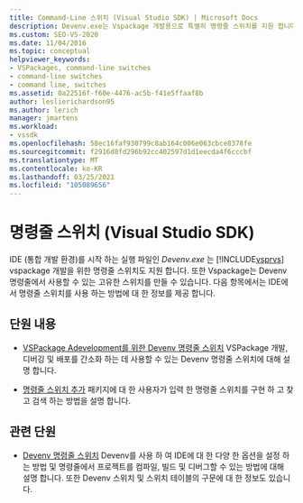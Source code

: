 ```yaml
---
title: Command-Line 스위치 (Visual Studio SDK) | Microsoft Docs
description: Devenv.exe는 Vspackage 개발용으로 특별히 명령줄 스위치를 지원 합니다. 명령줄 스위치에 대 한 자세한 내용은이 섹션의 문서를 사용 합니다.
ms.custom: SEO-VS-2020
ms.date: 11/04/2016
ms.topic: conceptual
helpviewer_keywords:
- VSPackages, command-line switches
- command-line switches
- command line, switches
ms.assetid: 0a22516f-f60e-4476-ac5b-f41e5ffaaf8b
author: leslierichardson95
ms.author: lerich
manager: jmartens
ms.workload:
- vssdk
ms.openlocfilehash: 58ec16faf930799c8ab164c006e063cbce8378fe
ms.sourcegitcommit: f2916d8fd296b92cc402597d1d1eecda4f6cccbf
ms.translationtype: MT
ms.contentlocale: ko-KR
ms.lasthandoff: 03/25/2021
ms.locfileid: "105089656"
---
```

# <a name="command-line-switches-visual-studio-sdk"></a>명령줄 스위치 (Visual Studio SDK)
IDE (통합 개발 환경)를 시작 하는 실행 파일인 *Devenv.exe* 는 [!INCLUDE[vsprvs](../code-quality/includes/vsprvs_md.md)] vspackage 개발을 위한 명령줄 스위치도 지원 합니다. 또한 Vspackage는 Devenv 명령줄에서 사용할 수 있는 고유한 스위치를 만들 수 있습니다. 다음 항목에서는 IDE에서 명령줄 스위치를 사용 하는 방법에 대 한 정보를 제공 합니다.

## <a name="in-this-section"></a>단원 내용
- [VSPackage Adevelopment를 위한 Devenv 명령줄 스위치](../extensibility/devenv-command-line-switches-for-vspackage-development.md) VSPackage 개발, 디버깅 및 배포를 간소화 하는 데 사용할 수 있는 Devenv 명령줄 스위치에 대해 설명 합니다.

- [명령줄 스위치 추가](../extensibility/adding-command-line-switches.md) 패키지에 대 한 사용자가 입력 한 명령줄 스위치를 구현 하 고 찾고 검색 하는 방법을 설명 합니다.

## <a name="related-sections"></a>관련 단원
- [Devenv 명령줄 스위치](../ide/reference/devenv-command-line-switches.md) Devenv를 사용 하 여 IDE에 대 한 다양 한 옵션을 설정 하는 방법 및 명령줄에서 프로젝트를 컴파일, 빌드 및 디버그할 수 있는 방법에 대해 설명 합니다. 또한 Devenv 스위치 및 스위치 테이블의 구문에 대 한 정보도 있습니다.
